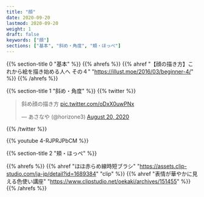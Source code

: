 ```yaml
---
title: "顔"
date: 2020-09-20
lastmod: 2020-09-20
weight: 1
draft: false
keywords: ["顔"]
sections: ["基本", "斜め・角度", "頬・ほっぺ"]
---
```



{{% section-title 0 "基本" %}}
{{% ahrefs %}}
  {{% ahref "【顔の描き方】これから絵を描き始める人へ その４" "https://illust.moe/2016/03/beginner-4/" %}}
{{% /ahrefs %}}

{{% section-title 1 "斜め・角度" %}}
{{% twitter %}}
<!-- https://twitter.com/homenobi_bg/status/1307518741886857221 -->
<blockquote class="twitter-tweet"><p lang="ja" dir="ltr">斜め顔の描き方 <a href="https://t.co/oDxX0uwPNx">pic.twitter.com/oDxX0uwPNx</a></p>&mdash; あさなや (@horizone3) <a href="https://twitter.com/horizone3/status/1296430289779134475?ref_src=twsrc%5Etfw">August 20, 2020</a></blockquote>
{{% /twitter %}}

{{% youtube 4-RJPRJPbCM %}}

{{% section-title 2 "頬・ほっぺ" %}}

{{% ahrefs %}}
  {{% ahref "ほほ赤らめ線時短ブラシ" "https://assets.clip-studio.com/ja-jp/detail?id=1689384" "clip" %}}
  {{% ahref "表情が華やかに見える色使い講座" "https://www.clipstudio.net/oekaki/archives/151455" %}}
{{% /ahrefs %}}
